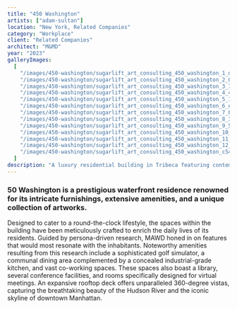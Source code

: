 ```yaml
---
title: "450 Washington"
artists: ["adam-sultan"]
location: "New York, Related Companies"
category: "Workplace"
client: "Related Companies"
architect: "M&MD"
year: "2023"
galleryImages:
  [
    "/images/450-washington/sugarlift_art_consulting_450_washington_1_dcc604ee0a.jpg",
    "/images/450-washington/sugarlift_art_consulting_450_washington_2_04319d4f19.jpg",
    "/images/450-washington/sugarlift_art_consulting_450_washington_3_74e46f1914.jpg",
    "/images/450-washington/sugarlift_art_consulting_450_washington_4_4001651fdf.jpg",
    "/images/450-washington/sugarlift_art_consulting_450_washington_5_1d3af98e9b.jpg",
    "/images/450-washington/sugarlift_art_consulting_450_washington_6_eb39045765.jpg",
    "/images/450-washington/sugarlift_art_consulting_450_washington_7_6ada34f6b8.jpg",
    "/images/450-washington/sugarlift_art_consulting_450_washington_8_352ae8fc80.jpg",
    "/images/450-washington/sugarlift_art_consulting_450_washington_9_584a3c7c91.jpg",
    "/images/450-washington/sugarlift_art_consulting_450_washington_10_2d8f60897b.jpg",
    "/images/450-washington/sugarlift_art_consulting_450_washington_11_3bbba5bf3d.jpg",
    "/images/450-washington/sugarlift_art_consulting_450_washington_12_ae3b640bdd.jpg",
    "/images/450-washington/sugarlift_art_consulting_450_washington_c54218539a.jpg",
  ]
description: "A luxury residential building in Tribeca featuring contemporary artwork integrated with architectural design."
---
```


### 50 Washington is a prestigious waterfront residence renowned for its intricate furnishings, extensive amenities, and a unique collection of artworks.

Designed to cater to a round-the-clock lifestyle, the spaces within the building have been meticulously crafted to enrich the daily lives of its residents. Guided by persona-driven research, MAWD honed in on features that would most resonate with the inhabitants. Noteworthy amenities resulting from this research include a sophisticated golf simulator, a communal dining area complemented by a concealed industrial-grade kitchen, and vast co-working spaces. These spaces also boast a library, several conference facilities, and rooms specifically designed for virtual meetings. An expansive rooftop deck offers unparalleled 360-degree vistas, capturing the breathtaking beauty of the Hudson River and the iconic skyline of downtown Manhattan.
